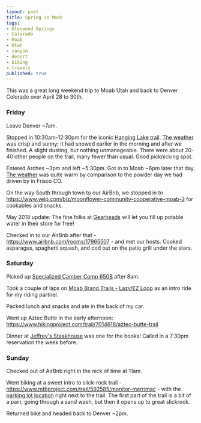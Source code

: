 ```yaml
---
layout: post
title: Spring in Moab
tags:
- Glenwood Springs
- Colorado
- Moab
- Utah
- canyon
- desert
- biking
- travels
published: true
---
```

This was a great long weekend trip to Moab Utah and back to Denver Colorado over April 28 to 30th.

### Friday
Leave Denver ~7am.

Stopped in 10:30am-12:30pm for the iconic [Hanging Lake trail](https://www.alltrails.com/trail/us/colorado/hanging-lake).
[The weather](http://www.accuweather.com/en/us/glenwood-springs-co/81601/month/332169) was crisp and sunny;
it had snowed earlier in the morning and after we finished.
A slight dusting, but nothing unmanageable.
There were about 20-40 other people on the trail, many fewer than usual. Good picknicking spot.

Entered Arches ~3pm and left ~5:30pm. Got in to Moab ~6pm later that day.
[The weather](http://www.accuweather.com/en/us/moab-ut/84532/month/336126) was quite warm by comparison to the powder
day we had driven by in Frisco CO.

On the way South through town to our AirBnb, we stopped in
to <https://www.yelp.com/biz/moonflower-community-cooperative-moab-2>
for cookables and snacks.

May 2018 update: The fine folks at [Gearheads](https://goo.gl/maps/t7PA1TjREdK2) will let you fill up potable
water in their store for free!

Checked in to our AirBnb after that - <https://www.airbnb.com/rooms/17965507> - and met our hosts.
Cooked asparagus, spaghetti squash, and cod out on the patio grill under the stars.

### Saturday
Picked up [Specialized Camber Comp 650B](http://moabcyclery.com/specialized-camber-comp-29/) after 8am.

Took a couple of laps on [Moab Brand Trails - Lazy/EZ Loop](https://www.mtbproject.com/trail/366223/moab-brand-trails-lazyez-loop) as an intro ride for my riding partner.

Packed lunch and snacks and ate in the back of my car.

Went up Aztec Butte in the early afternoon: <https://www.hikingproject.com/trail/7014618/aztec-butte-trail>

Dinner at [Jeffrey's Steakhouse](https://www.yelp.com/biz/jeffreys-steakhouse-moab) was one for the books! Called in a 7:30pm reservation the week before.

### Sunday
Checked out of AirBnb right in the nick of time at 11am.

Went biking at a sweet intro to slick-rock trail - <https://www.mtbproject.com/trail/592585/monitor-merrimac> -
with the [parking lot location](https://goo.gl/maps/AuRYAk5PH2w) right next to the trail.
The first part of the trail is a bit of a pain, going through a sand wash, but then it opens up to great slickrock.

Returned bike and headed back to Denver ~2pm.
